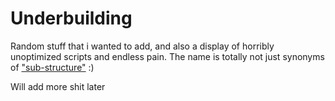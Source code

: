# Underbuilding
Random stuff that i wanted to add, and also a display of horribly unoptimized scripts and endless pain.
The name is totally not just synonyms of ["sub-structure"](https://github.com/Gdeft/substructure) :)

Will add more shit later
